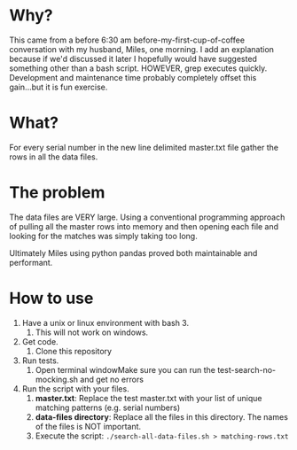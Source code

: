 # Why?
This came from a before 6:30 am before-my-first-cup-of-coffee conversation with my husband, Miles, one morning. I add an explanation because if we'd discussed it later I hopefully would have suggested something other than a bash script. HOWEVER, grep executes quickly. Development and maintenance time probably completely offset this gain...but it is fun exercise.

# What?
For every serial number in the new line delimited master.txt file gather the rows in all the data files.

# The problem
The data files are VERY large. Using a conventional programming approach of pulling all the master rows into memory and then opening each file and looking for the matches was simply taking too long.

Ultimately Miles using python pandas proved both maintainable and performant.

# How to use
1. Have a unix or linux environment with bash 3.   
    1. This will not work on windows.   
1. Get code.  
    1. Clone this repository   
1. Run tests.   
    1. Open terminal windowMake sure you can run the test-search-no-mocking.sh and get no errors   
1. Run the script with your files.   
    1. **master.txt**: Replace the test master.txt with your list of unique matching patterns (e.g. serial numbers)   
    1. **data-files directory**: Replace all the files in this directory. The names of the files is NOT important.   
    1. Execute the script: `./search-all-data-files.sh > matching-rows.txt`